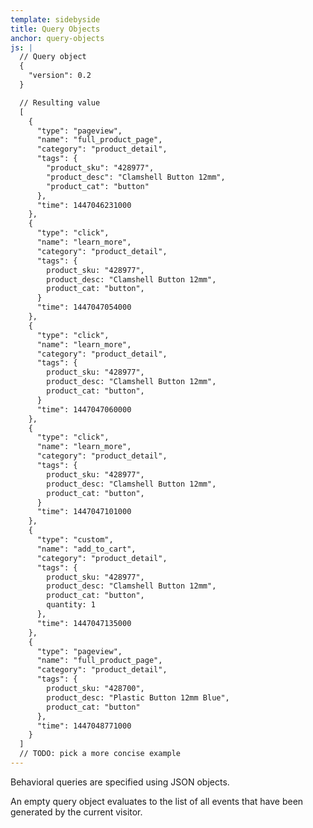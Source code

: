 ```yaml
---
template: sidebyside
title: Query Objects
anchor: query-objects
js: |
  // Query object
  {
    "version": 0.2
  }

  // Resulting value
  [
    {
      "type": "pageview",
      "name": "full_product_page",
      "category": "product_detail",
      "tags": {
        "product_sku": "428977",
        "product_desc": "Clamshell Button 12mm",
        "product_cat": "button"
      },
      "time": 1447046231000
    },
    {
      "type": "click",
      "name": "learn_more",
      "category": "product_detail",
      "tags": {
        product_sku: "428977",
        product_desc: "Clamshell Button 12mm",
        product_cat: "button",
      }
      "time": 1447047054000
    },
    {
      "type": "click",
      "name": "learn_more",
      "category": "product_detail",
      "tags": {
        product_sku: "428977",
        product_desc: "Clamshell Button 12mm",
        product_cat: "button",
      }
      "time": 1447047060000
    },
    {
      "type": "click",
      "name": "learn_more",
      "category": "product_detail",
      "tags": {
        product_sku: "428977",
        product_desc: "Clamshell Button 12mm",
        product_cat: "button",
      }
      "time": 1447047101000
    },
    {
      "type": "custom",
      "name": "add_to_cart",
      "category": "product_detail",
      "tags": {
        product_sku: "428977",
        product_desc: "Clamshell Button 12mm",
        product_cat: "button",
        quantity: 1
      },
      "time": 1447047135000
    },
    {
      "type": "pageview",
      "name": "full_product_page",
      "category": "product_detail",
      "tags": {
        product_sku: "428700",
        product_desc: "Plastic Button 12mm Blue",
        product_cat: "button"
      },
      "time": 1447048771000
    }
  ]
  // TODO: pick a more concise example
---
```

Behavioral queries are specified using JSON objects.

An empty query object evaluates to the list of all events that have been generated by the current visitor.